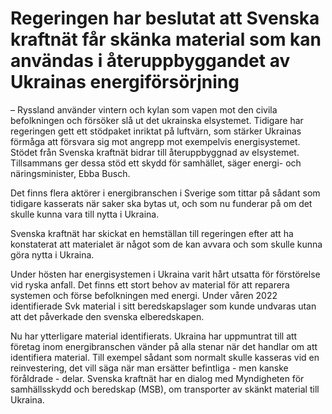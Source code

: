 # Regeringen har beslutat att Svenska kraftnät får skänka material som kan användas i återuppbyggandet av Ukrainas energiförsörjning

– Ryssland använder vintern och kylan som vapen mot den civila befolkningen och försöker slå ut det ukrainska elsystemet. Tidigare har regeringen gett ett stödpaket inriktat på luftvärn, som stärker Ukrainas förmåga att försvara sig mot angrepp mot exempelvis energisystemet. Stödet från Svenska kraftnät bidrar till återuppbyggnad av elsystemet. Tillsammans ger dessa stöd ett skydd för samhället, säger energi\- och näringsminister, Ebba Busch.

Det finns flera aktörer i energibranschen i Sverige som tittar på sådant som tidigare kasserats när saker ska bytas ut, och som nu funderar på om det skulle kunna vara till nytta i Ukraina.

Svenska kraftnät har skickat en hemställan till regeringen efter att ha konstaterat att materialet är något som de kan avvara och som skulle kunna göra nytta i Ukraina.

Under hösten har energisystemen i Ukraina varit hårt utsatta för förstörelse vid ryska anfall. Det finns ett stort behov av material för att reparera systemen och förse befolkningen med energi. Under våren 2022 identifierade Svk material i sitt beredskapslager som kunde undvaras utan att det påverkade den svenska elberedskapen.

Nu har ytterligare material identifierats. Ukraina har uppmuntrat till att företag inom energibranschen vänder på alla stenar när det handlar om att identifiera material. Till exempel sådant som normalt skulle kasseras vid en reinvestering, det vill säga när man ersätter befintliga \- men kanske föråldrade \- delar. Svenska kraftnät har en dialog med Myndigheten för samhällsskydd och beredskap (MSB), om transporter av skänkt material till Ukraina.
